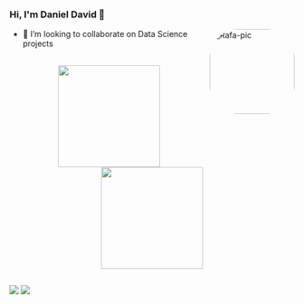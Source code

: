 ### Hi, I'm Daniel David 👋
<div>
  <img align="right" alt="Rafa-pic" height="150" style="border-radius:50px;" src="https://picrew.me/shareImg/org/202205/338224_cz1sqQJF.png">
 </div>
 
- 💞️ I’m looking to collaborate on Data Science projects

##
<div align="center">
  <a href="https://github.com/dan-david">
  <img height="180em" src="https://github-readme-stats.vercel.app/api?username=dan-david&show_icons=true&theme=dracula&include_all_commits=true&count_private=true"/>
  <img height="180em" src="https://github-readme-stats.vercel.app/api/top-langs/?username=dan-david&layout=compact&langs_count=7&theme=dracula"/>
</div>

  ##
<div> 
  <a href = "mailto:c.daniel.david@gmail.com"><img src="https://img.shields.io/badge/-Gmail-%23333?style=for-the-badge&logo=gmail&logoColor=white" target="_blank"></a>
  <a href="[https://www.linkedin.com/in/dan-david/](https://www.linkedin.com/in/danielcdavid/)" target="_blank"><img src="https://img.shields.io/badge/-LinkedIn-%230077B5?style=for-the-badge&logo=linkedin&logoColor=white" target="_blank"></a> 
</div>


<!---
dan-david/dan-david is a ✨ special ✨ repository because its `README.md` (this file) appears on your GitHub profile.
You can click the Preview link to take a look at your changes.
--->
